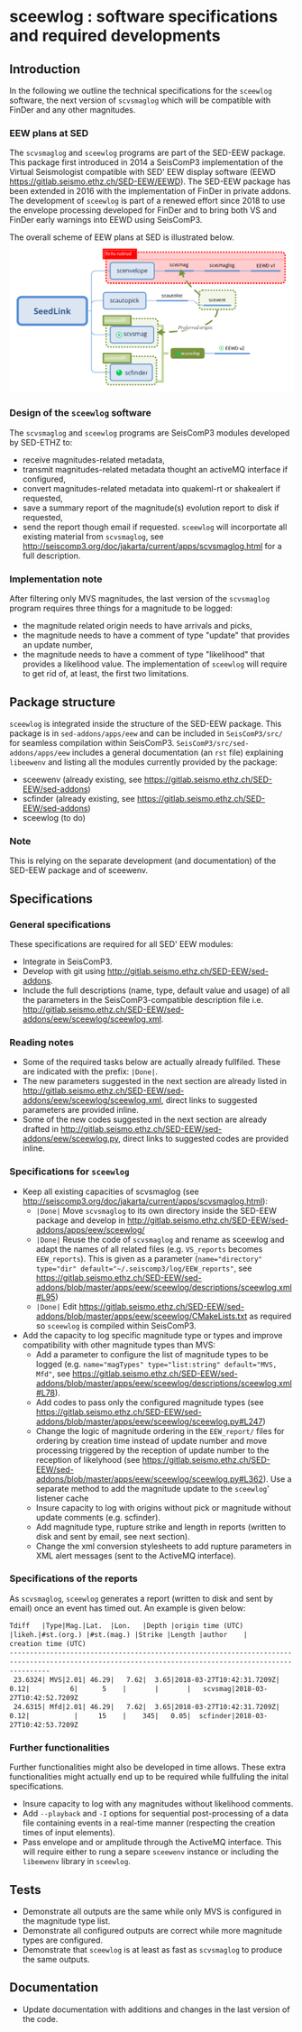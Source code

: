 # sceewlog : software specifications and required developments

## Introduction
In the following we outline the technical specifications for the  `sceewlog` software, the next version of `scvsmaglog` which will be compatible with FinDer and any other magnitudes.

### EEW plans at SED
The  `scvsmaglog`  and `sceewlog` programs are part of the SED-EEW package. This package first introduced in 2014 a SeisComP3 implementation of the Virtual Seismologist compatible with SED' EEW display software (EEWD <https://gitlab.seismo.ethz.ch/SED-EEW/EEWD>). The SED-EEW package has been extended in 2016 with the implementation of FinDer in private addons. The development of `sceewlog` is part of a renewed effort since 2018 to use the envelope processing developed for FinDer and to bring both VS and FinDer early warnings into EEWD using SeisComP3.  

The overall scheme of EEW plans at SED is illustrated below.
![eew plans illustrated](eewplan.png)


### Design of the `sceewlog` software
The  `scvsmaglog`  and `sceewlog` programs are SeisComP3 modules developed by SED-ETHZ to:
- receive magnitudes-related metadata,
- transmit magnitudes-related metadata thought an activeMQ interface if configured,
- convert magnitudes-related metadata into quakeml-rt or shakealert  if requested, 
- save a summary report of the magnitude(s) evolution report to disk if requested,
- send the report though email if requested.
`sceewlog`  will incorportate all existing material from  `scvsmaglog`, see <http://seiscomp3.org/doc/jakarta/current/apps/scvsmaglog.html> for a full description.

### Implementation note
After filtering only MVS magnitudes, the last version of the `scvsmaglog`  program requires three things for a magnitude to be logged:
- the magnitude related origin needs to have arrivals and picks,
- the magnitude needs to have a comment of type "update" that provides an update number,
- the magnitude needs to have a comment of type "likelihood"  that provides a likelihood value.
The implementation of  `sceewlog` will require to get rid of, at least, the first two limitations.  

## Package structure 
`sceewlog` is integrated inside the structure of the SED-EEW package. This package is in `sed-addons/apps/eew` and can be included in `SeisComP3/src/` for seamless compilation within SeisComP3. `SeisComP3/src/sed-addons/apps/eew` includes a general documentation (an `rst` file)  explaining `libeewenv` and listing all the modules currently provided by the package:
- sceewenv (already existing, see <https://gitlab.seismo.ethz.ch/SED-EEW/sed-addons>)
- scfinder (already existing, see <https://gitlab.seismo.ethz.ch/SED-EEW/sed-addons>)
- sceewlog (to do)

### Note
This is relying on the separate development (and documentation) of the SED-EEW package and of sceewenv.

## Specifications
### General specifications
These specifications are required for all SED' EEW modules:
- Integrate in SeisComP3.
- Develop with git using <http://gitlab.seismo.ethz.ch/SED-EEW/sed-addons>.
- Include the full descriptions (name, type, default value and usage) of all the parameters in the SeisComP3-compatible description file i.e. <http://gitlab.seismo.ethz.ch/SED-EEW/sed-addons/eew/sceewlog/sceewlog.xml>.
 
### Reading notes
- Some of the required tasks below are actually already fullfiled. These are indicated with the prefix: `|Done|`. 
- The new parameters suggested in the next section are already listed in <http://gitlab.seismo.ethz.ch/SED-EEW/sed-addons/eew/sceewlog/sceewlog.xml>, direct links to suggested parameters are provided inline.
- Some of the new codes suggested in the next section are already drafted in <http://gitlab.seismo.ethz.ch/SED-EEW/sed-addons/eew/sceewlog.py>, direct links to suggested codes are provided inline.
 
### Specifications for  `sceewlog`
- Keep all existing capacities of scvsmaglog (see <http://seiscomp3.org/doc/jakarta/current/apps/scvsmaglog.html>):
  - `|Done|` Move `scvsmaglog` to its own directory inside the SED-EEW package and develop in <http://gitlab.seismo.ethz.ch/SED-EEW/sed-addons/apps/eew/sceewlog/>
  - `|Done|` Reuse the code of `scvsmaglog` and rename as sceewlog and adapt the names of all related files (e.g. `VS_reports` becomes `EEW_reports`). This is given as a parameter (`name="directory" type="dir" default="~/.seiscomp3/log/EEW_reports"`, see <https://gitlab.seismo.ethz.ch/SED-EEW/sed-addons/blob/master/apps/eew/sceewlog/descriptions/sceewlog.xml#L95>)
  - `|Done|` Edit <https://gitlab.seismo.ethz.ch/SED-EEW/sed-addons/blob/master/apps/eew/sceewlog/CMakeLists.txt> as required so `sceewlog` is compiled within SeisComP3.
- Add the capacity to log specific magnitude type or types and improve compatibility with other magnitude types than MVS:
  - Add a parameter to configure the list of magnitude types to be logged (e.g. `name="magTypes" type="list:string" default="MVS, Mfd"`, see <https://gitlab.seismo.ethz.ch/SED-EEW/sed-addons/blob/master/apps/eew/sceewlog/descriptions/sceewlog.xml#L78>). 
  - Add codes to pass only the configured magnitude types (see <https://gitlab.seismo.ethz.ch/SED-EEW/sed-addons/blob/master/apps/eew/sceewlog/sceewlog.py#L247>)
  - Change the logic of magnitude ordering in the `EEW_report/` files for ordering by creation time instead of update number and move processing triggered by the reception of update number to the reception of likelyhood (see <https://gitlab.seismo.ethz.ch/SED-EEW/sed-addons/blob/master/apps/eew/sceewlog/sceewlog.py#L362>). Use a separate method to add the magnitude update to the `sceewlog`' listener cache 
  - Insure capacity to log with origins without pick or magnitude without update comments (e.g. scfinder). 
  - Add magnitude type, rupture strike and length in reports (written to disk and sent by email, see next section).
  - Change the xml conversion stylesheets to add rupture parameters in XML alert messages (sent to the ActiveMQ interface).

### Specifications of the reports
As `scvsmaglog`, `sceewlog` generates a report (written to disk and sent by email) once an event has timed out. An example is given below:

```
Tdiff   |Type|Mag.|Lat.  |Lon.   |Depth |origin time (UTC)        |likeh.|#st.(org.) |#st.(mag.) |Strike |Length |author    |      creation time (UTC) 
------------------------------------------------------------------------------------------------------------------------------------------------------
 23.6324| MVS|2.01| 46.29|   7.62|  3.65|2018-03-27T10:42:31.7209Z|  0.12|          6|      5    |       |       |   scvsmag|2018-03-27T10:42:52.7209Z
 24.6315| Mfd|2.01| 46.29|   7.62|  3.65|2018-03-27T10:42:31.7209Z|  0.12|           |     15    |    345|   0.05|  scfinder|2018-03-27T10:42:53.7209Z
```
### Further functionalities
Further functionalities might also be developed in time allows. These extra functionalities might actually end up to be required while fullfuling the inital specifications.  
- Insure capacity to log with any magnitudes without likelihood comments. 
- Add `--playback` and `-I` options for sequential post-processing of a data file containing events in a real-time manner (respecting the creation times of input elements). 
- Pass envelope and or amplitude through the  ActiveMQ interface. This will require either to rung a separe `sceewenv` instance or including the  `libeewenv`  library in `sceewlog`.

## Tests
- Demonstrate all outputs are the same while only MVS is configured in the magnitude type list.
- Demonstrate all configured outputs are correct while more magnitude types are configured.
- Demonstrate  that `sceewlog`  is at least as fast as  `scvsmaglog` to produce the same outputs.

## Documentation
- Update documentation with additions and changes in the last version of the code.


